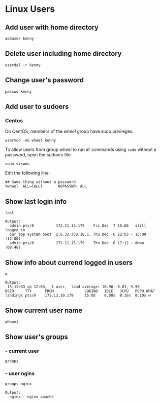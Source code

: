 # Linux Users

## Add user with home directory

```
adduser kenny
```

## Delete user including home directory

```
userdel -r kenny
```

## Change user's password

```
passwd kenny
```

## Add user to sudoers

### Centos

On CentOS, members of the *wheel* group have sudo privileges.

```
usermod -aG wheel kenny
```

To allow users from group *wheel* to run all commands using `sudo` without a password, open the sudoers file:

```
sudo visudo
```

Edit the following line:

```
## Same thing without a password
%wheel  ALL=(ALL)       NOPASSWD: ALL
```

## Show last login info

```
last

Output:
  admin pts/0          172.11.15.179    Fri Dec  7 15:08   still logged in
  our_app system boot  2.6.32-358.18.1. Thu Dec  6 22:03 - 15:09  (17:06)
  admin pts/0          172.11.15.179    Thu Dec  6 17:12 - down   (09:48)
```

## Show info about currend logged in users

```
w

Output:
 15:12:33 up 12:08,  1 user,  load average: 10.96, 9.83, 9.59
USER     TTY      FROM              LOGIN@   IDLE   JCPU   PCPU WHAT
landingx pts/0    172.11.10.179     15:08    0.00s  0.16s  0.10s w
```

## Show current user name

```
whoami
```

## Show user's groups

### - current user

```
groups
```

### - user nginx

```
groups nginx

Output:
  nginx : nginx apache
```
